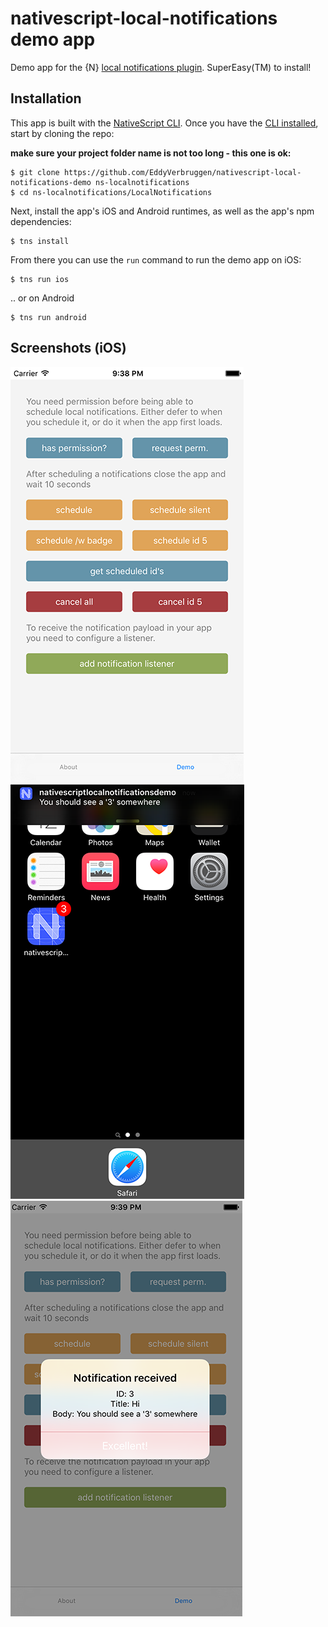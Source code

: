 # nativescript-local-notifications demo app

Demo app for the {N} [local notifications plugin](https://www.npmjs.com/package/nativescript-local-notifications). SuperEasy(TM) to install!

## Installation

This app is built with the [NativeScript CLI](https://github.com/NativeScript/nativescript-cli).
Once you have the [CLI installed](https://github.com/NativeScript/nativescript-cli#installation), start by cloning the repo:

__make sure your project folder name is not too long - this one is ok:__

```
$ git clone https://github.com/EddyVerbruggen/nativescript-local-notifications-demo ns-localnotifications
$ cd ns-localnotifications/LocalNotifications
```

Next, install the app's iOS and Android runtimes, as well as the app's npm dependencies:

```
$ tns install
```

From there you can use the `run` command to run the demo app on iOS:

```
$ tns run ios
```

.. or on Android

```
$ tns run android
```

## Screenshots (iOS)

![](screenshots/ios-demo-01.png)
![](screenshots/ios-demo-02.png)
![](screenshots/ios-demo-03.png)
